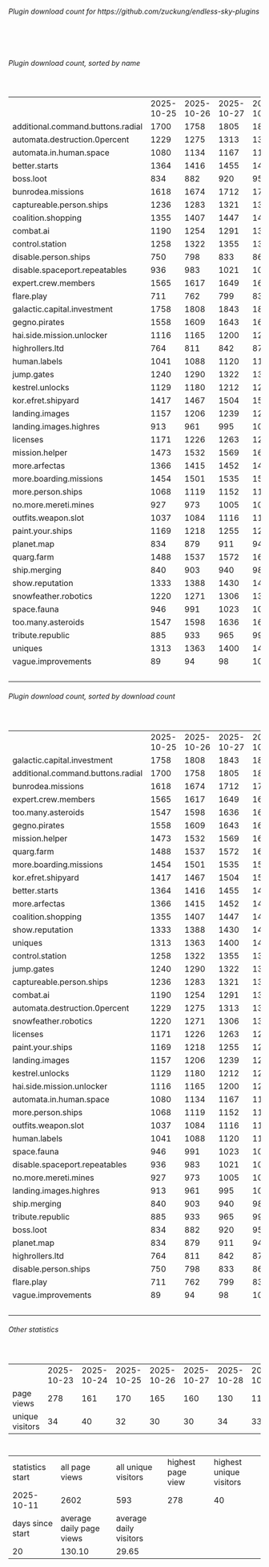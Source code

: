 <h6>Plugin download count for https://github.com/zuckung/endless-sky-plugins</h6><br>
<br>
<h6>Plugin download count, sorted by name</h6><sub><sup><br>
<table>
	<tr>
		<td></td>
		<td>2025-10-25</td>
		<td>2025-10-26</td>
		<td>2025-10-27</td>
		<td>2025-10-28</td>
		<td>2025-10-29</td>
		<td>2025-10-30</td>
		<td>2025-10-31</td>
		<td>today +</td>
	</tr>
	<tr>
		<td>additional.command.buttons.radial</td>
		<td>1700</td>
		<td>1758</td>
		<td>1805</td>
		<td>1850</td>
		<td>1880</td>
		<td>1914</td>
		<td>1919</td>
		<td>+ 5</td>
	</tr>
	<tr>
		<td>automata.destruction.0percent</td>
		<td>1229</td>
		<td>1275</td>
		<td>1313</td>
		<td>1342</td>
		<td>1373</td>
		<td>1403</td>
		<td>1408</td>
		<td>+ 5</td>
	</tr>
	<tr>
		<td>automata.in.human.space</td>
		<td>1080</td>
		<td>1134</td>
		<td>1167</td>
		<td>1197</td>
		<td>1225</td>
		<td>1256</td>
		<td>1259</td>
		<td>+ 3</td>
	</tr>
	<tr>
		<td>better.starts</td>
		<td>1364</td>
		<td>1416</td>
		<td>1455</td>
		<td>1488</td>
		<td>1524</td>
		<td>1562</td>
		<td>1566</td>
		<td>+ 4</td>
	</tr>
	<tr>
		<td>boss.loot</td>
		<td>834</td>
		<td>882</td>
		<td>920</td>
		<td>959</td>
		<td>994</td>
		<td>1025</td>
		<td>1028</td>
		<td>+ 3</td>
	</tr>
	<tr>
		<td>bunrodea.missions</td>
		<td>1618</td>
		<td>1674</td>
		<td>1712</td>
		<td>1745</td>
		<td>1777</td>
		<td>1811</td>
		<td>1814</td>
		<td>+ 3</td>
	</tr>
	<tr>
		<td>captureable.person.ships</td>
		<td>1236</td>
		<td>1283</td>
		<td>1321</td>
		<td>1351</td>
		<td>1380</td>
		<td>1409</td>
		<td>1412</td>
		<td>+ 3</td>
	</tr>
	<tr>
		<td>coalition.shopping</td>
		<td>1355</td>
		<td>1407</td>
		<td>1447</td>
		<td>1479</td>
		<td>1509</td>
		<td>1543</td>
		<td>1546</td>
		<td>+ 3</td>
	</tr>
	<tr>
		<td>combat.ai</td>
		<td>1190</td>
		<td>1254</td>
		<td>1291</td>
		<td>1332</td>
		<td>1370</td>
		<td>1407</td>
		<td>1410</td>
		<td>+ 3</td>
	</tr>
	<tr>
		<td>control.station</td>
		<td>1258</td>
		<td>1322</td>
		<td>1355</td>
		<td>1388</td>
		<td>1421</td>
		<td>1450</td>
		<td>1453</td>
		<td>+ 3</td>
	</tr>
	<tr>
		<td>disable.person.ships</td>
		<td>750</td>
		<td>798</td>
		<td>833</td>
		<td>861</td>
		<td>887</td>
		<td>918</td>
		<td>921</td>
		<td>+ 3</td>
	</tr>
	<tr>
		<td>disable.spaceport.repeatables</td>
		<td>936</td>
		<td>983</td>
		<td>1021</td>
		<td>1053</td>
		<td>1079</td>
		<td>1107</td>
		<td>1110</td>
		<td>+ 3</td>
	</tr>
	<tr>
		<td>expert.crew.members</td>
		<td>1565</td>
		<td>1617</td>
		<td>1649</td>
		<td>1684</td>
		<td>1720</td>
		<td>1758</td>
		<td>1761</td>
		<td>+ 3</td>
	</tr>
	<tr>
		<td>flare.play</td>
		<td>711</td>
		<td>762</td>
		<td>799</td>
		<td>837</td>
		<td>869</td>
		<td>900</td>
		<td>903</td>
		<td>+ 3</td>
	</tr>
	<tr>
		<td>galactic.capital.investment</td>
		<td>1758</td>
		<td>1808</td>
		<td>1843</td>
		<td>1874</td>
		<td>1908</td>
		<td>1938</td>
		<td>1941</td>
		<td>+ 3</td>
	</tr>
	<tr>
		<td>gegno.pirates</td>
		<td>1558</td>
		<td>1609</td>
		<td>1643</td>
		<td>1675</td>
		<td>1704</td>
		<td>1736</td>
		<td>1739</td>
		<td>+ 3</td>
	</tr>
	<tr>
		<td>hai.side.mission.unlocker</td>
		<td>1116</td>
		<td>1165</td>
		<td>1200</td>
		<td>1229</td>
		<td>1258</td>
		<td>1289</td>
		<td>1292</td>
		<td>+ 3</td>
	</tr>
	<tr>
		<td>highrollers.ltd</td>
		<td>764</td>
		<td>811</td>
		<td>842</td>
		<td>872</td>
		<td>904</td>
		<td>937</td>
		<td>940</td>
		<td>+ 3</td>
	</tr>
	<tr>
		<td>human.labels</td>
		<td>1041</td>
		<td>1088</td>
		<td>1120</td>
		<td>1150</td>
		<td>1183</td>
		<td>1212</td>
		<td>1215</td>
		<td>+ 3</td>
	</tr>
	<tr>
		<td>jump.gates</td>
		<td>1240</td>
		<td>1290</td>
		<td>1322</td>
		<td>1353</td>
		<td>1381</td>
		<td>1410</td>
		<td>1415</td>
		<td>+ 5</td>
	</tr>
	<tr>
		<td>kestrel.unlocks</td>
		<td>1129</td>
		<td>1180</td>
		<td>1212</td>
		<td>1240</td>
		<td>1277</td>
		<td>1307</td>
		<td>1310</td>
		<td>+ 3</td>
	</tr>
	<tr>
		<td>kor.efret.shipyard</td>
		<td>1417</td>
		<td>1467</td>
		<td>1504</td>
		<td>1537</td>
		<td>1571</td>
		<td>1601</td>
		<td>1604</td>
		<td>+ 3</td>
	</tr>
	<tr>
		<td>landing.images</td>
		<td>1157</td>
		<td>1206</td>
		<td>1239</td>
		<td>1270</td>
		<td>1304</td>
		<td>1335</td>
		<td>1338</td>
		<td>+ 3</td>
	</tr>
	<tr>
		<td>landing.images.highres</td>
		<td>913</td>
		<td>961</td>
		<td>995</td>
		<td>1028</td>
		<td>1057</td>
		<td>1089</td>
		<td>1092</td>
		<td>+ 3</td>
	</tr>
	<tr>
		<td>licenses</td>
		<td>1171</td>
		<td>1226</td>
		<td>1263</td>
		<td>1298</td>
		<td>1335</td>
		<td>1369</td>
		<td>1373</td>
		<td>+ 4</td>
	</tr>
	<tr>
		<td>mission.helper</td>
		<td>1473</td>
		<td>1532</td>
		<td>1569</td>
		<td>1606</td>
		<td>1642</td>
		<td>1688</td>
		<td>1691</td>
		<td>+ 3</td>
	</tr>
	<tr>
		<td>more.arfectas</td>
		<td>1366</td>
		<td>1415</td>
		<td>1452</td>
		<td>1484</td>
		<td>1518</td>
		<td>1547</td>
		<td>1550</td>
		<td>+ 3</td>
	</tr>
	<tr>
		<td>more.boarding.missions</td>
		<td>1454</td>
		<td>1501</td>
		<td>1535</td>
		<td>1568</td>
		<td>1605</td>
		<td>1639</td>
		<td>1642</td>
		<td>+ 3</td>
	</tr>
	<tr>
		<td>more.person.ships</td>
		<td>1068</td>
		<td>1119</td>
		<td>1152</td>
		<td>1183</td>
		<td>1212</td>
		<td>1245</td>
		<td>1248</td>
		<td>+ 3</td>
	</tr>
	<tr>
		<td>no.more.mereti.mines</td>
		<td>927</td>
		<td>973</td>
		<td>1005</td>
		<td>1033</td>
		<td>1061</td>
		<td>1094</td>
		<td>1097</td>
		<td>+ 3</td>
	</tr>
	<tr>
		<td>outfits.weapon.slot</td>
		<td>1037</td>
		<td>1084</td>
		<td>1116</td>
		<td>1149</td>
		<td>1184</td>
		<td>1215</td>
		<td>1218</td>
		<td>+ 3</td>
	</tr>
	<tr>
		<td>paint.your.ships</td>
		<td>1169</td>
		<td>1218</td>
		<td>1255</td>
		<td>1288</td>
		<td>1323</td>
		<td>1354</td>
		<td>1357</td>
		<td>+ 3</td>
	</tr>
	<tr>
		<td>planet.map</td>
		<td>834</td>
		<td>879</td>
		<td>911</td>
		<td>941</td>
		<td>971</td>
		<td>999</td>
		<td>1002</td>
		<td>+ 3</td>
	</tr>
	<tr>
		<td>quarg.farm</td>
		<td>1488</td>
		<td>1537</td>
		<td>1572</td>
		<td>1602</td>
		<td>1635</td>
		<td>1667</td>
		<td>1670</td>
		<td>+ 3</td>
	</tr>
	<tr>
		<td>ship.merging</td>
		<td>840</td>
		<td>903</td>
		<td>940</td>
		<td>982</td>
		<td>1020</td>
		<td>1056</td>
		<td>1062</td>
		<td>+ 6</td>
	</tr>
	<tr>
		<td>show.reputation</td>
		<td>1333</td>
		<td>1388</td>
		<td>1430</td>
		<td>1461</td>
		<td>1489</td>
		<td>1527</td>
		<td>1530</td>
		<td>+ 3</td>
	</tr>
	<tr>
		<td>snowfeather.robotics</td>
		<td>1220</td>
		<td>1271</td>
		<td>1306</td>
		<td>1337</td>
		<td>1368</td>
		<td>1399</td>
		<td>1402</td>
		<td>+ 3</td>
	</tr>
	<tr>
		<td>space.fauna</td>
		<td>946</td>
		<td>991</td>
		<td>1023</td>
		<td>1052</td>
		<td>1081</td>
		<td>1117</td>
		<td>1120</td>
		<td>+ 3</td>
	</tr>
	<tr>
		<td>too.many.asteroids</td>
		<td>1547</td>
		<td>1598</td>
		<td>1636</td>
		<td>1672</td>
		<td>1705</td>
		<td>1740</td>
		<td>1745</td>
		<td>+ 5</td>
	</tr>
	<tr>
		<td>tribute.republic</td>
		<td>885</td>
		<td>933</td>
		<td>965</td>
		<td>995</td>
		<td>1023</td>
		<td>1053</td>
		<td>1056</td>
		<td>+ 3</td>
	</tr>
	<tr>
		<td>uniques</td>
		<td>1313</td>
		<td>1363</td>
		<td>1400</td>
		<td>1429</td>
		<td>1460</td>
		<td>1491</td>
		<td>1494</td>
		<td>+ 3</td>
	</tr>
	<tr>
		<td>vague.improvements</td>
		<td>89</td>
		<td>94</td>
		<td>98</td>
		<td>106</td>
		<td>109</td>
		<td>112</td>
		<td>114</td>
		<td>+ 2</td>
	</tr>
	<tr>
		<td></td>
		<td></td>
		<td></td>
		<td></td>
		<td></td>
		<td></td>
		<td></td>
		<td>56767</td>
		<td>138</td>
	</tr>
</table>
</sub></sup>
<h6>Plugin download count, sorted by download count</h6><sub><sup><br>
<table>
	<tr>
		<td></td>
		<td>2025-10-25</td>
		<td>2025-10-26</td>
		<td>2025-10-27</td>
		<td>2025-10-28</td>
		<td>2025-10-29</td>
		<td>2025-10-30</td>
		<td>2025-10-31</td>
		<td>today +</td>
	</tr>
	<tr>
		<td>galactic.capital.investment</td>
		<td>1758</td>
		<td>1808</td>
		<td>1843</td>
		<td>1874</td>
		<td>1908</td>
		<td>1938</td>
		<td>1941</td>
		<td>+ 3</td>
	</tr>
	<tr>
		<td>additional.command.buttons.radial</td>
		<td>1700</td>
		<td>1758</td>
		<td>1805</td>
		<td>1850</td>
		<td>1880</td>
		<td>1914</td>
		<td>1919</td>
		<td>+ 5</td>
	</tr>
	<tr>
		<td>bunrodea.missions</td>
		<td>1618</td>
		<td>1674</td>
		<td>1712</td>
		<td>1745</td>
		<td>1777</td>
		<td>1811</td>
		<td>1814</td>
		<td>+ 3</td>
	</tr>
	<tr>
		<td>expert.crew.members</td>
		<td>1565</td>
		<td>1617</td>
		<td>1649</td>
		<td>1684</td>
		<td>1720</td>
		<td>1758</td>
		<td>1761</td>
		<td>+ 3</td>
	</tr>
	<tr>
		<td>too.many.asteroids</td>
		<td>1547</td>
		<td>1598</td>
		<td>1636</td>
		<td>1672</td>
		<td>1705</td>
		<td>1740</td>
		<td>1745</td>
		<td>+ 5</td>
	</tr>
	<tr>
		<td>gegno.pirates</td>
		<td>1558</td>
		<td>1609</td>
		<td>1643</td>
		<td>1675</td>
		<td>1704</td>
		<td>1736</td>
		<td>1739</td>
		<td>+ 3</td>
	</tr>
	<tr>
		<td>mission.helper</td>
		<td>1473</td>
		<td>1532</td>
		<td>1569</td>
		<td>1606</td>
		<td>1642</td>
		<td>1688</td>
		<td>1691</td>
		<td>+ 3</td>
	</tr>
	<tr>
		<td>quarg.farm</td>
		<td>1488</td>
		<td>1537</td>
		<td>1572</td>
		<td>1602</td>
		<td>1635</td>
		<td>1667</td>
		<td>1670</td>
		<td>+ 3</td>
	</tr>
	<tr>
		<td>more.boarding.missions</td>
		<td>1454</td>
		<td>1501</td>
		<td>1535</td>
		<td>1568</td>
		<td>1605</td>
		<td>1639</td>
		<td>1642</td>
		<td>+ 3</td>
	</tr>
	<tr>
		<td>kor.efret.shipyard</td>
		<td>1417</td>
		<td>1467</td>
		<td>1504</td>
		<td>1537</td>
		<td>1571</td>
		<td>1601</td>
		<td>1604</td>
		<td>+ 3</td>
	</tr>
	<tr>
		<td>better.starts</td>
		<td>1364</td>
		<td>1416</td>
		<td>1455</td>
		<td>1488</td>
		<td>1524</td>
		<td>1562</td>
		<td>1566</td>
		<td>+ 4</td>
	</tr>
	<tr>
		<td>more.arfectas</td>
		<td>1366</td>
		<td>1415</td>
		<td>1452</td>
		<td>1484</td>
		<td>1518</td>
		<td>1547</td>
		<td>1550</td>
		<td>+ 3</td>
	</tr>
	<tr>
		<td>coalition.shopping</td>
		<td>1355</td>
		<td>1407</td>
		<td>1447</td>
		<td>1479</td>
		<td>1509</td>
		<td>1543</td>
		<td>1546</td>
		<td>+ 3</td>
	</tr>
	<tr>
		<td>show.reputation</td>
		<td>1333</td>
		<td>1388</td>
		<td>1430</td>
		<td>1461</td>
		<td>1489</td>
		<td>1527</td>
		<td>1530</td>
		<td>+ 3</td>
	</tr>
	<tr>
		<td>uniques</td>
		<td>1313</td>
		<td>1363</td>
		<td>1400</td>
		<td>1429</td>
		<td>1460</td>
		<td>1491</td>
		<td>1494</td>
		<td>+ 3</td>
	</tr>
	<tr>
		<td>control.station</td>
		<td>1258</td>
		<td>1322</td>
		<td>1355</td>
		<td>1388</td>
		<td>1421</td>
		<td>1450</td>
		<td>1453</td>
		<td>+ 3</td>
	</tr>
	<tr>
		<td>jump.gates</td>
		<td>1240</td>
		<td>1290</td>
		<td>1322</td>
		<td>1353</td>
		<td>1381</td>
		<td>1410</td>
		<td>1415</td>
		<td>+ 5</td>
	</tr>
	<tr>
		<td>captureable.person.ships</td>
		<td>1236</td>
		<td>1283</td>
		<td>1321</td>
		<td>1351</td>
		<td>1380</td>
		<td>1409</td>
		<td>1412</td>
		<td>+ 3</td>
	</tr>
	<tr>
		<td>combat.ai</td>
		<td>1190</td>
		<td>1254</td>
		<td>1291</td>
		<td>1332</td>
		<td>1370</td>
		<td>1407</td>
		<td>1410</td>
		<td>+ 3</td>
	</tr>
	<tr>
		<td>automata.destruction.0percent</td>
		<td>1229</td>
		<td>1275</td>
		<td>1313</td>
		<td>1342</td>
		<td>1373</td>
		<td>1403</td>
		<td>1408</td>
		<td>+ 5</td>
	</tr>
	<tr>
		<td>snowfeather.robotics</td>
		<td>1220</td>
		<td>1271</td>
		<td>1306</td>
		<td>1337</td>
		<td>1368</td>
		<td>1399</td>
		<td>1402</td>
		<td>+ 3</td>
	</tr>
	<tr>
		<td>licenses</td>
		<td>1171</td>
		<td>1226</td>
		<td>1263</td>
		<td>1298</td>
		<td>1335</td>
		<td>1369</td>
		<td>1373</td>
		<td>+ 4</td>
	</tr>
	<tr>
		<td>paint.your.ships</td>
		<td>1169</td>
		<td>1218</td>
		<td>1255</td>
		<td>1288</td>
		<td>1323</td>
		<td>1354</td>
		<td>1357</td>
		<td>+ 3</td>
	</tr>
	<tr>
		<td>landing.images</td>
		<td>1157</td>
		<td>1206</td>
		<td>1239</td>
		<td>1270</td>
		<td>1304</td>
		<td>1335</td>
		<td>1338</td>
		<td>+ 3</td>
	</tr>
	<tr>
		<td>kestrel.unlocks</td>
		<td>1129</td>
		<td>1180</td>
		<td>1212</td>
		<td>1240</td>
		<td>1277</td>
		<td>1307</td>
		<td>1310</td>
		<td>+ 3</td>
	</tr>
	<tr>
		<td>hai.side.mission.unlocker</td>
		<td>1116</td>
		<td>1165</td>
		<td>1200</td>
		<td>1229</td>
		<td>1258</td>
		<td>1289</td>
		<td>1292</td>
		<td>+ 3</td>
	</tr>
	<tr>
		<td>automata.in.human.space</td>
		<td>1080</td>
		<td>1134</td>
		<td>1167</td>
		<td>1197</td>
		<td>1225</td>
		<td>1256</td>
		<td>1259</td>
		<td>+ 3</td>
	</tr>
	<tr>
		<td>more.person.ships</td>
		<td>1068</td>
		<td>1119</td>
		<td>1152</td>
		<td>1183</td>
		<td>1212</td>
		<td>1245</td>
		<td>1248</td>
		<td>+ 3</td>
	</tr>
	<tr>
		<td>outfits.weapon.slot</td>
		<td>1037</td>
		<td>1084</td>
		<td>1116</td>
		<td>1149</td>
		<td>1184</td>
		<td>1215</td>
		<td>1218</td>
		<td>+ 3</td>
	</tr>
	<tr>
		<td>human.labels</td>
		<td>1041</td>
		<td>1088</td>
		<td>1120</td>
		<td>1150</td>
		<td>1183</td>
		<td>1212</td>
		<td>1215</td>
		<td>+ 3</td>
	</tr>
	<tr>
		<td>space.fauna</td>
		<td>946</td>
		<td>991</td>
		<td>1023</td>
		<td>1052</td>
		<td>1081</td>
		<td>1117</td>
		<td>1120</td>
		<td>+ 3</td>
	</tr>
	<tr>
		<td>disable.spaceport.repeatables</td>
		<td>936</td>
		<td>983</td>
		<td>1021</td>
		<td>1053</td>
		<td>1079</td>
		<td>1107</td>
		<td>1110</td>
		<td>+ 3</td>
	</tr>
	<tr>
		<td>no.more.mereti.mines</td>
		<td>927</td>
		<td>973</td>
		<td>1005</td>
		<td>1033</td>
		<td>1061</td>
		<td>1094</td>
		<td>1097</td>
		<td>+ 3</td>
	</tr>
	<tr>
		<td>landing.images.highres</td>
		<td>913</td>
		<td>961</td>
		<td>995</td>
		<td>1028</td>
		<td>1057</td>
		<td>1089</td>
		<td>1092</td>
		<td>+ 3</td>
	</tr>
	<tr>
		<td>ship.merging</td>
		<td>840</td>
		<td>903</td>
		<td>940</td>
		<td>982</td>
		<td>1020</td>
		<td>1056</td>
		<td>1062</td>
		<td>+ 6</td>
	</tr>
	<tr>
		<td>tribute.republic</td>
		<td>885</td>
		<td>933</td>
		<td>965</td>
		<td>995</td>
		<td>1023</td>
		<td>1053</td>
		<td>1056</td>
		<td>+ 3</td>
	</tr>
	<tr>
		<td>boss.loot</td>
		<td>834</td>
		<td>882</td>
		<td>920</td>
		<td>959</td>
		<td>994</td>
		<td>1025</td>
		<td>1028</td>
		<td>+ 3</td>
	</tr>
	<tr>
		<td>planet.map</td>
		<td>834</td>
		<td>879</td>
		<td>911</td>
		<td>941</td>
		<td>971</td>
		<td>999</td>
		<td>1002</td>
		<td>+ 3</td>
	</tr>
	<tr>
		<td>highrollers.ltd</td>
		<td>764</td>
		<td>811</td>
		<td>842</td>
		<td>872</td>
		<td>904</td>
		<td>937</td>
		<td>940</td>
		<td>+ 3</td>
	</tr>
	<tr>
		<td>disable.person.ships</td>
		<td>750</td>
		<td>798</td>
		<td>833</td>
		<td>861</td>
		<td>887</td>
		<td>918</td>
		<td>921</td>
		<td>+ 3</td>
	</tr>
	<tr>
		<td>flare.play</td>
		<td>711</td>
		<td>762</td>
		<td>799</td>
		<td>837</td>
		<td>869</td>
		<td>900</td>
		<td>903</td>
		<td>+ 3</td>
	</tr>
	<tr>
		<td>vague.improvements</td>
		<td>89</td>
		<td>94</td>
		<td>98</td>
		<td>106</td>
		<td>109</td>
		<td>112</td>
		<td>114</td>
		<td>+ 2</td>
	</tr>
	<tr>
		<td></td>
		<td></td>
		<td></td>
		<td></td>
		<td></td>
		<td></td>
		<td></td>
		<td>56767</td>
		<td>138</td>
	</tr>
</table>
</sub></sup>
<h6>Other statistics</h6><sub><sup><br>
<table>
	<tr>
		<td> </td>
		<td>2025-10-23</td>
		<td>2025-10-24</td>
		<td>2025-10-25</td>
		<td>2025-10-26</td>
		<td>2025-10-27</td>
		<td>2025-10-28</td>
		<td>2025-10-29</td>
		<td>2025-10-30</td>
		<td>2025-10-31</td>
	</tr>
	<tr>
		<td>page views</td>
		<td>278</td>
		<td>161</td>
		<td>170</td>
		<td>165</td>
		<td>160</td>
		<td>130</td>
		<td>114</td>
		<td>114</td>
		<td>14</td>
	</tr>
	<tr>
		<td>unique visitors</td>
		<td>34</td>
		<td>40</td>
		<td>32</td>
		<td>30</td>
		<td>30</td>
		<td>34</td>
		<td>33</td>
		<td>33</td>
		<td>3</td>
	</tr>
</table>
<br>
<table>
	<tr>
		<td>statistics start</td>
		<td>all page views</td>
		<td>all unique visitors</td>
		<td>highest page view</td>
		<td>highest unique visitors</td>
	</tr>
	<tr>
		<td>2025-10-11</td>
		<td>2602</td>
		<td>593</td>
		<td>278</td>
		<td>40</td>
	</tr>
	<tr>
		<td>days since start</td>
		<td>average daily page views</td>
		<td>average daily visitors</td>
		<td></td>
		<td></td>
	</tr>
	<tr>
		<td>20</td>
		<td>130.10</td>
		<td>29.65</td>
		<td></td>
		<td></td>
	</tr>
</table>
</sub></sup>
